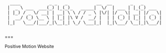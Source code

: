 
<pre>
  ____           _ _   _           __  __       _   _
 |  _ \ ___  ___(_) |_(_)_   _____|  \/  | ___ | |_(_) ___  _ __
 | |_) / _ \/ __| | __| \ \ / / _ \ |\/| |/ _ \| __| |/ _ \| '_ \
 |  __/ (_) \__ \ | |_| |\ V /  __/ |  | | (_) | |_| | (_) | | | |
 |_|   \___/|___/_|\__|_| \_/ \___|_|  |_|\___/ \__|_|\___/|_| |_|

</pre>
===

Positive Motion Website